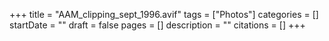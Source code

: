 +++
title = "AAM_clipping_sept_1996.avif"
tags = ["Photos"]
categories = []
startDate = ""
draft = false
pages = []
description = ""
citations = []
+++
